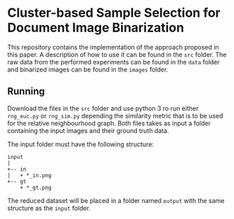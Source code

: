 # Cluster-based Sample Selection for Document Image Binarization

This repository contains the implementation of the approach proposed in this paper. A description of how to use it can be found in the `src` folder. 
The raw data from the performed experiments can be found in the `data` folder and binarized images can be found in the `images` folder.


## Running

Download the files in the `src` folder and use python 3 ro run either `rng_euc.py` or `rng_sim.py` depending the similarity metric that is to be used for the relative neighbourhood graph. Both files takes as input a folder containing the input images and their ground truth data.

The input folder must have the following structure:

```
input
|
+-- in
|   + *_in.png
+-- gt
    + *_gt.png
```

The reduced dataset will be placed in a folder named `output` with the same structure as the `input` folder.
